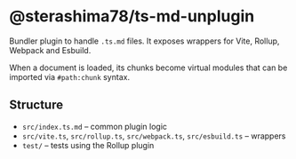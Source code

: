 # @sterashima78/ts-md-unplugin

Bundler plugin to handle `.ts.md` files. It exposes wrappers for Vite, Rollup, Webpack and Esbuild.

When a document is loaded, its chunks become virtual modules that can be imported via `#path:chunk` syntax.

## Structure
- `src/index.ts.md` – common plugin logic
- `src/vite.ts`, `src/rollup.ts`, `src/webpack.ts`, `src/esbuild.ts` – wrappers
- `test/` – tests using the Rollup plugin
